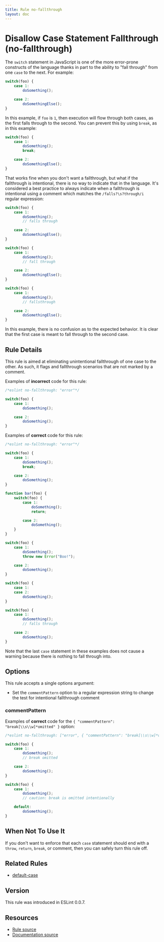 ```yaml
---
title: Rule no-fallthrough
layout: doc
---
```

<!-- Note: No pull requests accepted for this file. See README.md in the root directory for details. -->

# Disallow Case Statement Fallthrough (no-fallthrough)

The `switch` statement in JavaScript is one of the more error-prone constructs of the language thanks in part to the ability to "fall through" from one `case` to the next. For example:

```js
switch(foo) {
    case 1:
        doSomething();

    case 2:
        doSomethingElse();
}
```

In this example, if `foo` is `1`, then execution will flow through both cases, as the first falls through to the second. You can prevent this by using `break`, as in this example:

```js
switch(foo) {
    case 1:
        doSomething();
        break;

    case 2:
        doSomethingElse();
}
```

That works fine when you don't want a fallthrough, but what if the fallthrough is intentional, there is no way to indicate that in the language. It's considered a best practice to always indicate when a fallthrough is intentional using a comment which matches the `/falls?\s?through/i` regular expression:

```js
switch(foo) {
    case 1:
        doSomething();
        // falls through

    case 2:
        doSomethingElse();
}

switch(foo) {
    case 1:
        doSomething();
        // fall through

    case 2:
        doSomethingElse();
}

switch(foo) {
    case 1:
        doSomething();
        // fallsthrough

    case 2:
        doSomethingElse();
}
```

In this example, there is no confusion as to the expected behavior. It is clear that the first case is meant to fall through to the second case.

## Rule Details

This rule is aimed at eliminating unintentional fallthrough of one case to the other. As such, it flags and fallthrough scenarios that are not marked by a comment.

Examples of **incorrect** code for this rule:

```js
/*eslint no-fallthrough: "error"*/

switch(foo) {
    case 1:
        doSomething();

    case 2:
        doSomething();
}
```

Examples of **correct** code for this rule:

```js
/*eslint no-fallthrough: "error"*/

switch(foo) {
    case 1:
        doSomething();
        break;

    case 2:
        doSomething();
}

function bar(foo) {
    switch(foo) {
        case 1:
            doSomething();
            return;

        case 2:
            doSomething();
    }
}

switch(foo) {
    case 1:
        doSomething();
        throw new Error("Boo!");

    case 2:
        doSomething();
}

switch(foo) {
    case 1:
    case 2:
        doSomething();
}

switch(foo) {
    case 1:
        doSomething();
        // falls through

    case 2:
        doSomething();
}
```

Note that the last `case` statement in these examples does not cause a warning because there is nothing to fall through into.

## Options

This rule accepts a single options argument:

* Set the `commentPattern` option to a regular expression string to change the test for intentional fallthrough comment

### commentPattern

Examples of **correct** code for the `{ "commentPattern": "break[\\s\\w]*omitted" }` option:

```js
/*eslint no-fallthrough: ["error", { "commentPattern": "break[\\s\\w]*omitted" }]*/

switch(foo) {
    case 1:
        doSomething();
        // break omitted

    case 2:
        doSomething();
}

switch(foo) {
    case 1:
        doSomething();
        // caution: break is omitted intentionally

    default:
        doSomething();
}
```

## When Not To Use It

If you don't want to enforce that each `case` statement should end with a `throw`, `return`, `break`, or comment, then you can safely turn this rule off.

## Related Rules

* [default-case](default-case)

## Version

This rule was introduced in ESLint 0.0.7.

## Resources

* [Rule source](https://github.com/eslint/eslint/tree/master/lib/rules/no-fallthrough.js)
* [Documentation source](https://github.com/eslint/eslint/tree/master/docs/rules/no-fallthrough.md)
